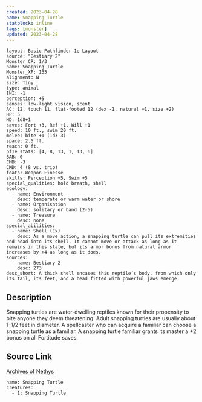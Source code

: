 ```yaml
---
created: 2023-04-28
name: Snapping Turtle
statblock: inline
tags: [monster]
updated: 2023-04-28
---
```

```statblock
layout: Basic Pathfinder 1e Layout
source: "Bestiary 2"
Monster_CR: 1/3
name: Snapping Turtle
Monster_XP: 135
alignment: N
size: Tiny
type: animal
INI: -1
perception: +5
senses: low-light vision, scent
AC: 12, touch 11, flat-footed 12 (dex -1, natural +1, size +2)
HP: 5
HD: 1d8+1
saves: Fort +3, Ref +1, Will +1
speed: 10 ft., swim 20 ft.
melee: bite +1 (1d3-3)
space: 2.5 ft.
reach: 0 ft.
pf1e_stats: [4, 8, 13, 1, 13, 6]
BAB: 0
CMB: -3
CMD: 4 (8 vs. trip)
feats: Weapon Finesse
skills: Perception +5, Swim +5
special_qualities: hold breath, shell
ecology:
  - name: Environment
    desc: temperate or warm water or shore
  - name: Organisation
    desc: solitary or band (2-5)
  - name: Treasure
    desc: none
special_abilities:
  - name: Shell (Ex)
    desc: As a move action, a snapping turtle can pull its extremities and head into its shell. It cannot move or attack as long as it remains in this state, but its armor bonus from natural armor increases by +4 as long as it does.
sources:
  - name: Bestiary 2
    desc: 273
desc_short: A thick shell encases this reptile’s body, from which only its tail, its feet, and a head fitted with powerful jaws emerge.
```
## Description
Snapping turtles are water-dwelling reptiles known for their propensity to bite anyone they deem threatening. Adult snapping turtles are usually about 1-1/2 feet in diameter. A spellcaster who can acquire a familiar can choose a snapping turtle as a familiar. A snapping turtle familiar grants its master  a +2 bonus on all Fortitude saves.
## Source Link
[Archives of Nethys](https://aonprd.com/MonsterDisplay.aspx?ItemName=Snapping%20Turtle)
```encounter-table
name: Snapping Turtle
creatures:
  - 1: Snapping Turtle
```

